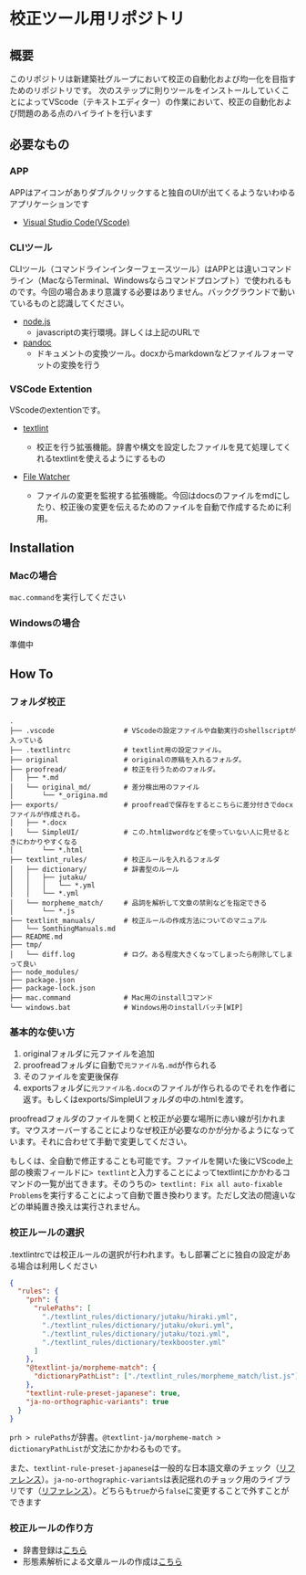 # 校正ツール用リポジトリ

## 概要

このリポジトリは新建築社グループにおいて校正の自動化および均一化を目指すためのリポジトリです。
次のステップに則りツールをインストールしていくことによってVScode（テキストエディター）の作業において、校正の自動化および問題のある点のハイライトを行います

## 必要なもの

### APP

APPはアイコンがありダブルクリックすると独自のUIが出てくるようないわゆるアプリケーションです

- [Visual Studio Code(VScode)](https://code.visualstudio.com/)

### CLIツール

CLIツール（コマンドラインインターフェースツール）はAPPとは違いコマンドライン（MacならTerminal、Windowsならコマンドプロンプト）で使われるものです。今回の場合あまり意識する必要はありません。バックグラウンドで動いているものと認識してください。

- [node.js](https://nodejs.org/ja)
  - javascriptの実行環境。詳しくは上記のURLで
- [pandoc](https://pandoc.org/installing.html)
  - ドキュメントの変換ツール。docxからmarkdownなどファイルフォーマットの変換を行う

### VSCode Extention

VScodeのextentionです。

- [textlint](https://marketplace.visualstudio.com/items/?itemName=3w36zj6.textlint)
  - 校正を行う拡張機能。辞書や構文を設定したファイルを見て処理してくれるtextlintを使えるようにするもの

- [File Watcher](https://marketplace.visualstudio.com/items/?itemName=appulate.filewatcher)
  - ファイルの変更を監視する拡張機能。今回はdocsのファイルをmdにしたり、校正後の変更を伝えるためのファイルを自動で作成するために利用。

## Installation

### Macの場合

`mac.command`を実行してください

### Windowsの場合

準備中

## How To

### フォルダ校正

``` plane_text
.
├── .vscode                 # VScodeの設定ファイルや自動実行のshellscriptが入っている
├── .textlintrc             # textlint用の設定ファイル。
├── original                # originalの原稿を入れるフォルダ。
├── proofread/              # 校正を行うためのフォルダ。
│   ├── *.md
│   └── original_md/        # 差分検出用のファイル
│       └── *_origina.md
├── exports/                # proofreadで保存をするとこちらに差分付きでdocxファイルが作成される。
│   ├── *.docx
│   └── SimpleUI/           # この.htmlはwordなどを使っていない人に見せるときにわかりやすくなる
│       └── *.html
├── textlint_rules/         # 校正ルールを入れるフォルダ
│   ├── dictionary/         # 辞書型のルール
│   │   ├── jutaku/
│   │   │   └── *.yml
│   │   └── *.yml
│   └── morpheme_match/     # 品詞を解析して文章の禁則などを指定できる
│       └── *.js
├── textlint_manuals/       # 校正ルールの作成方法についてのマニュアル
│   └── SomthingManuals.md  
├── README.md
├── tmp/
│   └── diff.log            # ログ。ある程度大きくなってしまったら削除してしまって良い
├── node_modules/
├── package.json
├── package-lock.json
├── mac.command             # Mac用のinstallコマンド
└── windows.bat             # Windows用のinstallバッチ[WIP]
```

### 基本的な使い方

1. originalフォルダに元ファイルを追加
2. proofreadフォルダに自動で`元ファイル名.md`が作られる
3. そのファイルを変更後保存
4. exportsフォルダに`元ファイル名.docx`のファイルが作られるのでそれを作者に返す。もしくはexports/SimpleUIフォルダの中の.htmlを渡す。

proofreadフォルダのファイルを開くと校正が必要な場所に赤い線が引かれます。マウスオーバーすることによりなぜ校正が必要なのかが分かるようになっています。それに合わせて手動で変更してください。

もしくは、全自動で修正することも可能です。ファイルを開いた後にVScode上部の検索フィールドに`> textlint`と入力することによってtextlintにかかわるコマンドの一覧が出てきます。そのうちの`> textlint: Fix all auto-fixable Problems`を実行することによって自動で置き換わります。ただし文法の間違いなどの単純置き換えは実行されません。

### 校正ルールの選択

.textlintrcでは校正ルールの選択が行われます。もし部署ごとに独自の設定がある場合は利用しください

``` json
{
  "rules": {
    "prh": {
      "rulePaths": [
        "./textlint_rules/dictionary/jutaku/hiraki.yml",
        "./textlint_rules/dictionary/jutaku/okuri.yml",
        "./textlint_rules/dictionary/jutaku/tozi.yml",
        "./textlint_rules/dictionary/texkbooster.yml"
      ]
    },
    "@textlint-ja/morpheme-match": {
      "dictionaryPathList": ["./textlint_rules/morpheme_match/list.js"]
    },
    "textlint-rule-preset-japanese": true,
    "ja-no-orthographic-variants": true
  }
}
```

`prh > rulePaths`が辞書。`@textlint-ja/morpheme-match > dictionaryPathList`が文法にかかわるものです。

また、`textlint-rule-preset-japanese`は一般的な日本語文章のチェック（[リファレンス](https://github.com/textlint-ja/textlint-rule-preset-japanese)）。`ja-no-orthographic-variants`は表記揺れのチョック用のライブラリです（[リファレンス](https://github.com/textlint-ja/textlint-rule-ja-no-orthographic-variants)）。どちらも`true`から`false`に変更することで外すことができます

### 校正ルールの作り方

- 辞書登録は[こちら](./textlint_manuals/dictionaryの作り方.md)
- 形態素解析による文章ルールの作成は[こちら](./textlint_manuals/MorphemeMatchの作り方.md)

